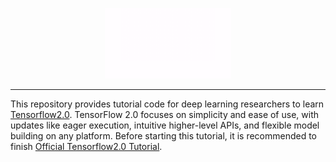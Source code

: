 <p align="center"><img width="40%" src="logo/logo.gif" /></p>

--------------------------------------------------------------------------------

This repository provides tutorial code for deep learning researchers to learn [Tensorflow2.0](https://tensorflow.google.cn/alpha). TensorFlow 2.0 focuses on simplicity and ease of use, with updates like eager execution, intuitive higher-level APIs, and flexible model building on any platform. Before starting this tutorial, it is recommended to finish [Official Tensorflow2.0 Tutorial](https://tensorflow.google.cn/alpha).

